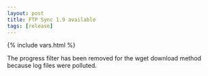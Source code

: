 ```yaml
---
layout: post
title: FTP Sync 1.9 available
tags: [release]
---
```

{% include vars.html %}

The progress filter has been removed for the wget download method because log files were polluted.